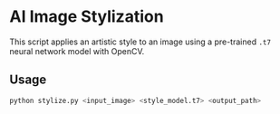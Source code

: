 # AI Image Stylization

This script applies an artistic style to an image using a pre-trained `.t7` neural network model with OpenCV.

## Usage

```bash
python stylize.py <input_image> <style_model.t7> <output_path>
